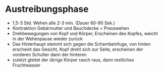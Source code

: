 # Austreibungsphase
+ 1,5-3 Std. Wehen alle 2-3 min. (Dauer 60-90 Sek.)
+ Kontraktion Gebärmutter und Bauchdecke = Presswehen
+ Drehbewegungen von Kopf und Körper, Erscheinen des Kopfes, weicht in der Wehenpause wieder zurück
+ Das Hinterhaupt stemmt sich gegen die Schambeinfuge, von hinten erscheint das Gesicht, Kopf dreht sich zur Seite, erscheinen der vorderen Schulter dann der hinteren
+ zuletzt gleitet der übrige Körper rasch raus, dann restliches Fruchtwasser